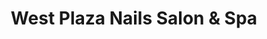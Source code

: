 ---
title: "West Plaza Nails Salon & Spa"
url: /kansas-city/west-plaza-nails-salon-and-spa/
shop: hairdresser
---